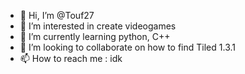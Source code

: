 - 👋 Hi, I’m @Touf27
- 👀 I’m interested in create videogames
- 🌱 I’m currently learning python, C++
- 💞️ I’m looking to collaborate on how to find Tiled 1.3.1
- 📫 How to reach me : idk

<!---
Touf27/Touf27 is a ✨ special ✨ repository because its `README.md` (this file) appears on your GitHub profile.
You can click the Preview link to take a look at your changes.
--->
